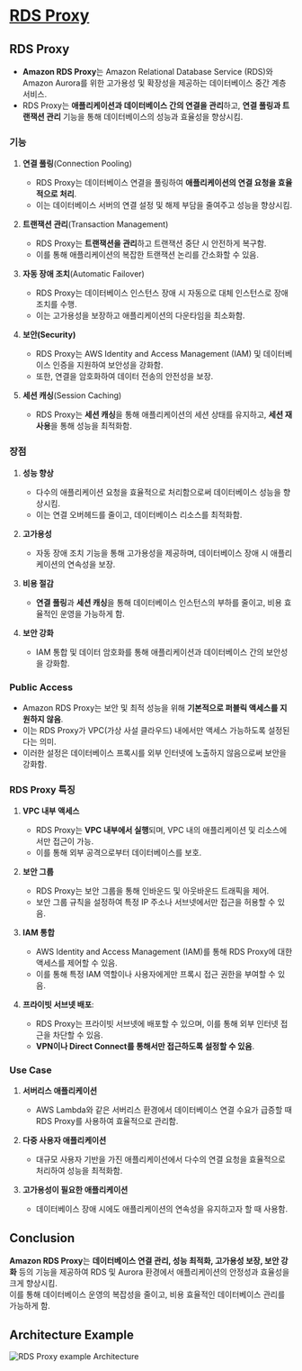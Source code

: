 # [RDS Proxy](https://docs.aws.amazon.com/ko_kr/AmazonRDS/latest/UserGuide/rds-proxy.html)

## RDS Proxy

* **Amazon RDS Proxy**는 Amazon Relational Database Service (RDS)와 Amazon Aurora를 위한 고가용성 및 확장성을 제공하는 데이터베이스 중간 계층 서비스.  
* RDS Proxy는 **애플리케이션과 데이터베이스 간의 연결을 관리**하고, **연결 풀링과 트랜잭션 관리** 기능을 통해 데이터베이스의 성능과 효율성을 향상시킴.  

### 기능

1. **연결 풀링**(Connection Pooling)  
    * RDS Proxy는 데이터베이스 연결을 풀링하여 **애플리케이션의 연결 요청을 효율적으로 처리**.  
    * 이는 데이터베이스 서버의 연결 설정 및 해제 부담을 줄여주고 성능을 향상시킴.

2. **트랜잭션 관리**(Transaction Management)  
    * RDS Proxy는 **트랜잭션을 관리**하고 트랜잭션 중단 시 안전하게 복구함.  
    * 이를 통해 애플리케이션의 복잡한 트랜잭션 논리를 간소화할 수 있음.

3. **자동 장애 조치**(Automatic Failover)  
    * RDS Proxy는 데이터베이스 인스턴스 장애 시 자동으로 대체 인스턴스로 장애 조치를 수행.  
    * 이는 고가용성을 보장하고 애플리케이션의 다운타임을 최소화함.

4. **보안(Security)**  
    * RDS Proxy는 AWS Identity and Access Management (IAM) 및 데이터베이스 인증을 지원하여 보안성을 강화함.  
    * 또한, 연결을 암호화하여 데이터 전송의 안전성을 보장.

5. **세션 캐싱**(Session Caching)  
    * RDS Proxy는 **세션 캐싱**을 통해 애플리케이션의 세션 상태를 유지하고, **세션 재사용**을 통해 성능을 최적화함.

### 장점

1. **성능 향상**  
    * 다수의 애플리케이션 요청을 효율적으로 처리함으로써 데이터베이스 성능을 향상시킴.  
    * 이는 연결 오버헤드를 줄이고, 데이터베이스 리소스를 최적화함.

2. **고가용성**  
    * 자동 장애 조치 기능을 통해 고가용성을 제공하며, 데이터베이스 장애 시 애플리케이션의 연속성을 보장.

3. **비용 절감**  
    * **연결 풀링**과 **세션 캐싱**을 통해 데이터베이스 인스턴스의 부하를 줄이고, 비용 효율적인 운영을 가능하게 함.

4. **보안 강화**  
    * IAM 통합 및 데이터 암호화를 통해 애플리케이션과 데이터베이스 간의 보안성을 강화함.

### Public Access

* Amazon RDS Proxy는 보안 및 최적 성능을 위해 **기본적으로 퍼블릭 액세스를 지원하지 않음**.  
* 이는 RDS Proxy가 VPC(가상 사설 클라우드) 내에서만 액세스 가능하도록 설정된다는 의미.  
* 이러한 설정은 데이터베이스 프록시를 외부 인터넷에 노출하지 않음으로써 보안을 강화함.

### RDS Proxy 특징

1. **VPC 내부 액세스**  
    * RDS Proxy는 **VPC 내부에서 실행**되며, VPC 내의 애플리케이션 및 리소스에서만 접근이 가능.  
    * 이를 통해 외부 공격으로부터 데이터베이스를 보호.

2. **보안 그룹**  
    * RDS Proxy는 보안 그룹을 통해 인바운드 및 아웃바운드 트래픽을 제어.  
    * 보안 그룹 규칙을 설정하여 특정 IP 주소나 서브넷에서만 접근을 허용할 수 있음.

3. **IAM 통합**  
    * AWS Identity and Access Management (IAM)를 통해 RDS Proxy에 대한 액세스를 제어할 수 있음.  
    * 이를 통해 특정 IAM 역할이나 사용자에게만 프록시 접근 권한을 부여할 수 있음.

4. **프라이빗 서브넷 배포**:
    * RDS Proxy는 프라이빗 서브넷에 배포할 수 있으며, 이를 통해 외부 인터넷 접근을 차단할 수 있음.  
    * **VPN이나 Direct Connect를 통해서만 접근하도록 설정할 수 있음**.

### Use Case

1. **서버리스 애플리케이션**  
    * AWS Lambda와 같은 서버리스 환경에서 데이터베이스 연결 수요가 급증할 때 RDS Proxy를 사용하여 효율적으로 관리함.

2. **다중 사용자 애플리케이션**  
    * 대규모 사용자 기반을 가진 애플리케이션에서 다수의 연결 요청을 효율적으로 처리하여 성능을 최적화함.

3. **고가용성이 필요한 애플리케이션**  
    * 데이터베이스 장애 시에도 애플리케이션의 연속성을 유지하고자 할 때 사용함.

## Conclusion

**Amazon RDS Proxy**는 **데이터베이스 연결 관리, 성능 최적화, 고가용성 보장, 보안 강화** 등의 기능을 제공하여 RDS 및 Aurora 환경에서 애플리케이션의 안정성과 효율성을 크게 향상시킴.  
이를 통해 데이터베이스 운영의 복잡성을 줄이고, 비용 효율적인 데이터베이스 관리를 가능하게 함.

## Architecture Example

![RDS Proxy example Architecture](https://github.com/LeeWooJung/AWS-SAA-C03/assets/31682438/50905d35-5768-4aee-b52e-f6ab8424b63b)